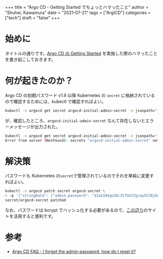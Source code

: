 +++
title = "Argo CD - Getting Started でちょっとハマったこと"
author = "Shuhei, Kawamura"
date = "2021-07-21"
tags = ["ArgiCD"]
categories = ["tech"]
draft = "false"
+++

# 始めに

タイトルの通りです。[Argo CD の Getting Started](https://argoproj.github.io/argo-cd/getting_started/) を実施した際のハマったことを書き起こしておきます。

# 何が起きたのか？

Argo CD の初期パスワード v1.9 以降 Kubernetes の `secret` に格納されているので確認するためには、kubectl で確認すればよい。

```bash
kubectl -n argocd get secret argocd-initial-admin-secret -o jsonpath="{.data.password}" | base64 -d
```

が、確認したところ、`argocd-initial-admin-secret` なんて存在しないとエラーメッセージが出力された。

```bash
kubectl -n argocd get secret argocd-initial-admin-secret -o jsonpath="{.data.password}" | base64 -d
Error from server (NotFound): secrets "argocd-initial-admin-secret" not found
```

# 解決策

パスワードも Kubernetes の`secret`で管理されているのでそれを単純に変更すればよい。

```bash
kubectl -n argocd patch secret argocd-secret \
> -p '{"stringData": {"admin.password": "$2a$10$qo3Q/Zt7UaYZgcapXCZ8jOdcnU1Z/PXe8Y4EG.JHiLZUCoBVQ9sFq", "admin.passwordMtime": "'$(date +%FT%T%Z)'"}}'
secret/argocd-secret patched
```

なお、パスワードは bcrypt でハッシュ化する必要があるので、[この辺り](https://www.browserling.com/tools/bcrypt)のサイトを活用すると便利です。

# 参考

- [Argo CD FAQ - I forgot the admin password, how do I reset it?](https://argoproj.github.io/argo-cd/faq/#i-forgot-the-admin-password-how-do-i-reset-it)
